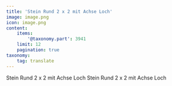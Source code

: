 ```yaml
---
title: 'Stein Rund 2 x 2 mit Achse Loch'
image: image.png
icon: image.png
content:
    items:
        '@taxonomy.part': 3941
    limit: 12
    pagination: true
taxonomy:
    tag: translate
---
```


Stein Rund 2 x 2 mit Achse Loch
Stein Rund 2 x 2 mit Achse Loch
